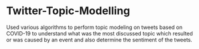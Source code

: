 # Twitter-Topic-Modelling
Used various algorithms to perform topic modeling on tweets based on COVID-19 to understand what was the most discussed topic which resulted or was caused by an event and also determine the sentiment of the tweets. 
